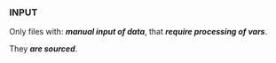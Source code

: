 ### INPUT

Only files with: ***manual input of data***, that ***require processing of vars***.

They ***are sourced***.
